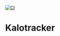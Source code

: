 [![CI](https://github.com/HIStudiosEU/Kalotracker/actions/workflows/ci.yml/badge.svg)](https://github.com/HIStudiosEU/Kalotracker/actions/workflows/ci.yml)
# Kalotracker
